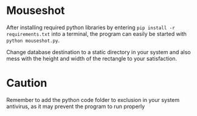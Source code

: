 # Mouseshot
After installing required python libraries by entering
`pip install -r requirements.txt`
into a terminal, the program can easily be started with 
`python mouseshot.py`.

Change database destination to a static directory in your system and also mess with the height and width of the rectangle to your satisfaction.


# Caution
Remember to add the python code folder to exclusion in your system antivirus, as it may prevent the program to run properly
